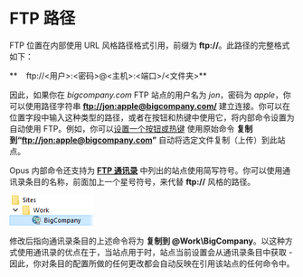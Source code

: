 # FTP 路径

FTP 位置在内部使用 URL 风格路径格式引用，前缀为 **ftp://**。此路径的完整格式如下：

**    ftp://<用户>:<密码>@<主机>:<端口>/<文件夹>**

因此，如果你在 *bigcompany.com* FTP 站点的用户名为 *jon*，密码为 *apple*，你可以使用路径字符串 **[ftp://jon:apple@bigcompany.com/](ftp://jon:apple@bigcompany.com/)** 建立连接。你可以在位置字段中输入这种类型的路径，或者在按钮和热键中使用它，将内部命令设置为自动使用 FTP。例如，你可以[设置一个按钮或热键](/Manual/customize/creating_your_own_buttons/README.zh.md) 使用原始命令 **复制到“[ftp://jon:apple@bigcompany.com](ftp://jon:apple@bigcompany.com)”** 自动将选定文件复制（上传）到此站点。

Opus 内部命令还支持为 **[FTP 通讯录](ftp_address_book/README.zh.md)** 中列出的站点使用简写符号。你可以使用通讯录条目的名称，前面加上一个星号符号，来代替 **ftp://** 风格的路径。

![](/Manual/images/media/ftp_shorthand.png) 

修改后指向通讯录条目的上述命令将为 **复制到 @Work\BigCompany**。以这种方式使用通讯录的优点在于，当站点用于时，站点当前设置会从通讯录条目中获取 - 因此，你对条目的配置所做的任何更改都会自动反映在引用该站点的任何命令中。